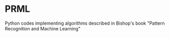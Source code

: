 # PRML
Python codes implementing algorithms described in Bishop's book "Pattern Recognition and Machine Learning"
